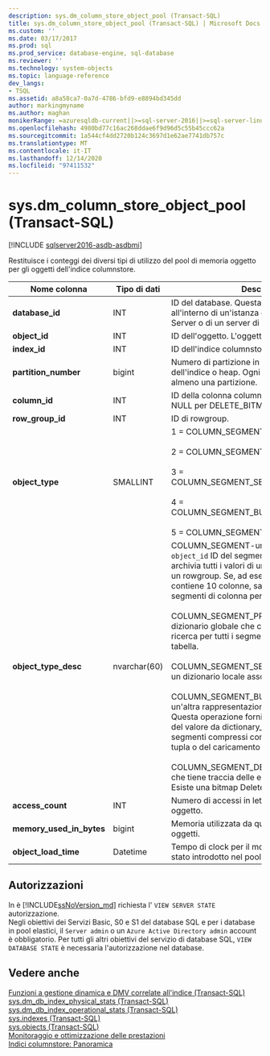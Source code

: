 ```yaml
---
description: sys.dm_column_store_object_pool (Transact-SQL)
title: sys.dm_column_store_object_pool (Transact-SQL) | Microsoft Docs
ms.custom: ''
ms.date: 03/17/2017
ms.prod: sql
ms.prod_service: database-engine, sql-database
ms.reviewer: ''
ms.technology: system-objects
ms.topic: language-reference
dev_langs:
- TSQL
ms.assetid: a8a58ca7-0a7d-4786-bfd9-e8894bd345dd
author: markingmyname
ms.author: maghan
monikerRange: =azuresqldb-current||>=sql-server-2016||>=sql-server-linux-2017||=azuresqldb-mi-current
ms.openlocfilehash: 4980bd77c16ac268ddae6f9d96d5c55b45ccc62a
ms.sourcegitcommit: 1a544cf4dd2720b124c3697d1e62ae7741db757c
ms.translationtype: MT
ms.contentlocale: it-IT
ms.lasthandoff: 12/14/2020
ms.locfileid: "97411532"
---
```

# <a name="sysdm_column_store_object_pool-transact-sql"></a>sys.dm_column_store_object_pool (Transact-SQL)

[!INCLUDE [sqlserver2016-asdb-asdbmi](../../includes/applies-to-version/sqlserver2016-asdb-asdbmi.md)]

 Restituisce i conteggi dei diversi tipi di utilizzo del pool di memoria oggetto per gli oggetti dell'indice columnstore.  
  
|Nome colonna|Tipo di dati|Descrizione|  
|-----------------|---------------|-----------------|  
|**database_id**|INT|ID del database. Questa operazione è univoca all'interno di un'istanza di un database SQL Server o di un server di database SQL di Azure. |  
|**object_id**|INT|ID dell'oggetto. L'oggetto è uno dei object_types. | 
|**index_id**|INT|ID dell'indice columnstore.|  
|**partition_number**|bigint|Numero di partizione in base 1 all'interno dell'indice o heap. Ogni tabella o vista include almeno una partizione.| 
|**column_id**|INT|ID della colonna columnstore. Questo valore è NULL per DELETE_BITMAP.| 
|**row_group_id**|INT|ID di rowgroup.|
|**object_type**|SMALLINT|1 = COLUMN_SEGMENT<br /><br /> 2 = COLUMN_SEGMENT_PRIMARY_DICTIONARY<br /><br /> 3 = COLUMN_SEGMENT_SECONDARY_DICTIONARY<br /><br /> 4 = COLUMN_SEGMENT_BULKINSERT_DICTIONARY<br /><br /> 5 = COLUMN_SEGMENT_DELETE_BITMAP|  
|**object_type_desc**|nvarchar(60)|COLUMN_SEGMENT-un segmento di colonna. `object_id` ID del segmento. Un segmento archivia tutti i valori di una colonna all'interno di un rowgroup. Se, ad esempio, una tabella contiene 10 colonne, saranno presenti 10 segmenti di colonna per ogni rowgroup. <br /><br /> COLUMN_SEGMENT_PRIMARY_DICTIONARY: dizionario globale che contiene informazioni di ricerca per tutti i segmenti di colonna della tabella.<br /><br /> COLUMN_SEGMENT_SECONDARY_DICTIONARY: un dizionario locale associato a una colonna.<br /><br /> COLUMN_SEGMENT_BULKINSERT_DICTIONARY: un'altra rappresentazione del dizionario globale. Questa operazione fornisce una ricerca inversa del valore da dictionary_id. Utilizzato per creare segmenti compressi come parte del motore di tupla o del caricamento bulk.<br /><br /> COLUMN_SEGMENT_DELETE_BITMAP: bitmap che tiene traccia delle eliminazioni di segmenti. Esiste una bitmap Delete per partizione.|  
|**access_count**|INT|Numero di accessi in lettura o scrittura a questo oggetto.|  
|**memory_used_in_bytes**|bigint|Memoria utilizzata da questo oggetto nel pool di oggetti.|  
|**object_load_time**|Datetime|Tempo di clock per il momento in cui object_id è stato introdotto nel pool di oggetti.|  
  
## <a name="permissions"></a>Autorizzazioni  

In è [!INCLUDE[ssNoVersion_md](../../includes/ssnoversion-md.md)] richiesta l' `VIEW SERVER STATE` autorizzazione.   
Negli obiettivi dei Servizi Basic, S0 e S1 del database SQL e per i database in pool elastici, il `Server admin` o un `Azure Active Directory admin` account è obbligatorio. Per tutti gli altri obiettivi del servizio di database SQL, `VIEW DATABASE STATE` è necessaria l'autorizzazione nel database.   
 
## <a name="see-also"></a>Vedere anche  
  
 [Funzioni a gestione dinamica e DMV correlate all'indice &#40;Transact-SQL&#41;](../../relational-databases/system-dynamic-management-views/index-related-dynamic-management-views-and-functions-transact-sql.md)   
 [sys.dm_db_index_physical_stats &#40;Transact-SQL&#41;](../../relational-databases/system-dynamic-management-views/sys-dm-db-index-physical-stats-transact-sql.md)   
 [sys.dm_db_index_operational_stats &#40;Transact-SQL&#41;](../../relational-databases/system-dynamic-management-views/sys-dm-db-index-operational-stats-transact-sql.md)   
 [sys.indexes &#40;Transact-SQL&#41;](../../relational-databases/system-catalog-views/sys-indexes-transact-sql.md)   
 [sys.objects &#40;Transact-SQL&#41;](../../relational-databases/system-catalog-views/sys-objects-transact-sql.md)   
 [Monitoraggio e ottimizzazione delle prestazioni](../../relational-databases/performance/monitor-and-tune-for-performance.md)  
 [Indici columnstore: Panoramica](../../relational-databases/indexes/columnstore-indexes-overview.md) 
  
